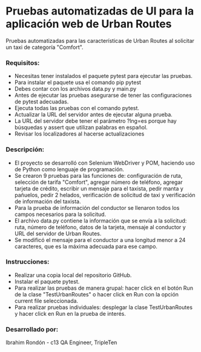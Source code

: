 # Pruebas automatizadas de UI para la aplicación web de Urban Routes
Pruebas automatizadas para las características de Urban Routes al solicitar un taxi de categoría "Comfort". 

### Requisitos:
- Necesitas tener instalados el paquete pytest para ejecutar las pruebas.
- Para instalar el paquete usa el comando pip pytest
- Debes contar con los archivos data.py y main.py
- Antes de ejecutar las pruebas asegurarse de tener las configuraciones de pytest adecuadas.
- Ejecuta todas las pruebas con el comando pytest.
- Actualizar la URL del servidor antes de ejecutar alguna prueba.
- La URL del servidor debe tener el parámetro ?lng=es porque hay búsquedas y assert que utilizan palabras en español.
- Revisar los localizadores al hacerse actualizaciones 

### Descripción:

- El proyecto se desarrolló con Selenium WebDriver y POM, haciendo uso de Python como lenguaje de programación.
- Se crearon 9 pruebas para las funciones de: configuración de ruta, selección de tarifa "Comfort", agregar número de teléfono, agregar tarjeta de crédito, escribir un mensaje para el taxista, pedir manta y pañuelos, pedir 2 helados, verificación de solicitud de taxi y verificación de información del taxista.
- Para la prueba de información del conductor se llenaron todos los campos necesarios para la solicitud.
- El archivo data.py contiene la información que se envía a la solicitud: ruta, número de teléfono, datos de la tarjeta, mensaje al conductor y URL del servidor de Urban Routes.
- Se modificó el mensaje para el conductor a una longitud menor a 24 caracteres, que es la máxima adecuada para ese campo.

### Instrucciones:

- Realizar una copia local del repositorio GitHub.
- Instalar el paquete pytest.
- Para realizar las pruebas de manera grupal: hacer click en el botón Run de la clase "TestUrbanRoutes" o hacer click en Run con la opción current file seleccionada.
- Para realizar pruebas individuales: desplegar la clase TestUrbanRoutes y hacer click en Run en la prueba de interés.

### Desarrollado por:
Ibrahim Rondón - c13 QA Engineer, TripleTen